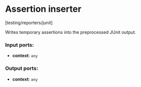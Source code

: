 # Assertion inserter

[testing/reporters/junit]

Writes temporary assertions into the preprocessed JUnit output.

### Input ports:

* __context__: `any`


### Output ports:

* __context__: `any`


